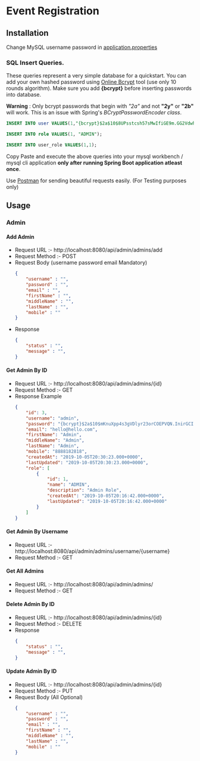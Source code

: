 # Event Registration

## Installation
Change MySQL username password in [application.properties](./src/main/resources/application.properties)

### SQL Insert Queries.
These queries represent a very simple database for a quickstart.
You can add your own hashed password using [Online Bcrypt](https://www.browserling.com/tools/bcrypt) tool (use only 10 rounds algorithm). Make sure you add **{bcrypt}** before inserting passwords into database. 

**Warning** : Only bcrypt passwords that begin with *"2a"* and not **"2y"** or **"2b"** will work. This is an issue with Spring's *BCryptPasswordEncoder class*. 


```sql
INSERT INTO user VALUES(1,"{bcrypt}$2a$10$8UPsstcsh57sMwIfiGE9m.GG2Vdwh8Tk7IrvmB1RO.1355ifgn3eW", "admin");

INSERT INTO role VALUES(1, "ADMIN");

INSERT INTO user_role VALUES(1,1);
```
Copy Paste and execute the above queries into your mysql workbench / mysql cli application **only after running Spring Boot application atleast once**.

Use [Postman](https://www.getpostman.com
) for sending beautiful requests easily. (For Testing purposes only)


## Usage

### Admin

#### Add Admin
- Request URL :- http://localhost:8080/api/admin/admins/add
- Request Method :- POST
- Request Body (username password email Mandatory)
    ```JSON
    {
        "username" : "",
        "password" : "",
        "email" : "",
        "firstName" : "",
        "middleName" : "",
        "lastName" : "",
        "mobile" : ""
    }
    ```
- Response 
    ```JSON
    {
        "status" : "",
        "message" : "",
    }
    ```

#### Get Admin By ID
- Request URL :- http://localhost:8080/api/admin/admins/{id}
- Request Method :- GET
- Response Example
    ```JSON
    {
        "id": 3,
        "username": "admin",
        "password": "{bcrypt}$2a$10$mKnuXpp4s3gVDlyr23orCOEPVQN.InirGCImShZzLM0Q6/RL8.DNm",
        "email": "hello@hello.com",
        "firstName": "Admin",
        "middleName": "Admin",
        "lastName": "Admin",
        "mobile": "8888182818",
        "createdAt": "2019-10-05T20:30:23.000+0000",
        "lastUpdated": "2019-10-05T20:30:23.000+0000",
        "role": [
            {
                "id": 1,
                "name": "ADMIN",
                "description": "Admin Role",
                "createdAt": "2019-10-05T20:16:42.000+0000",
                "lastUpdated": "2019-10-05T20:16:42.000+0000"
            }
        ]
    }
    ```
#### Get Admin By Username
- Request URL :- http://localhost:8080/api/admin/admins/username/{username}
- Request Method :- GET

#### Get All Admins
- Request URL :- http://localhost:8080/api/admin/admins/
- Request Method :- GET

#### Delete Admin By ID
- Request URL :- http://localhost:8080/api/admin/admins/{id}
- Request Method :- DELETE
- Response 
    ```JSON
    {
        "status" : "",
        "message" : "",
    }
    ```
#### Update Admin By ID
- Request URL :- http://localhost:8080/api/admin/admins/{id}
- Request Method :- PUT
- Request Body (All Optional)
    ```JSON
    {
        "username" : "",
        "password" : "",
        "email" : "",
        "firstName" : "",
        "middleName" : "",
        "lastName" : "",
        "mobile" : ""
    }
    ```

